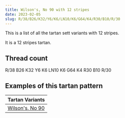 ```yaml
---
title: Wilson's, No 90 with 12 stripes
date: 2023-02-05
slug: R/38/B26/K32/Y6/K6/LN10/K6/G64/K4/R30/B10/R/30
---
```

This is a list of all the tartan sett variants with 12 stripes.

It is a 12 stripes tartan.


## Thread count
R/38 B26 K32 Y6 K6 LN10 K6 G64 K4 R30 B10 R/30

## Examples of this tartan pattern

| Tartan Variants |
|---------------|
| [Wilson's, No 90](/variants/r/38/b26/k32/y6/k6/ln10/k6/g64/k4/r30/b10/r/30-b5480b0-g008000-k000000-lne0e0e0-rc00000-yf0c000)||
